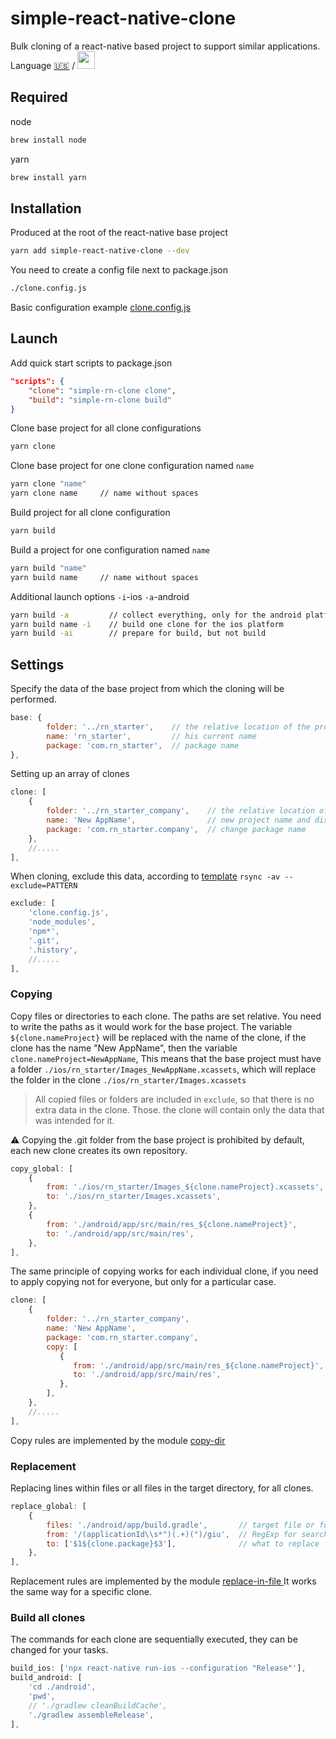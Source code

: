# simple-react-native-clone

Bulk cloning of a react-native based project to support similar applications. Language [🇺🇸](./README.md) / [<img src="https://upload.wikimedia.org/wikipedia/commons/2/27/Flag_of_the_Russian_Soviet_Federative_Socialist_Republic_%281954%E2%80%931991%29.svg" width="28"/>](./README_ru-RU.md)

## Required

node

```bash
brew install node
```

yarn

```bash
brew install yarn
```

## Installation

Produced at the root of the react-native base project

```bash
yarn add simple-react-native-clone --dev
```

You need to create a config file next to package.json

```bash
./clone.config.js
```

Basic configuration example [clone.config.js](./clone.config.js)

## Launch

Add quick start scripts to package.json

```json
"scripts": {
    "clone": "simple-rn-clone clone",
    "build": "simple-rn-clone build"
}
```

Clone base project for all clone configurations

```bash
yarn clone
```

Clone base project for one clone configuration named `name`

```bash
yarn clone "name"
yarn clone name     // name without spaces
```

Build project for all clone configuration

```bash
yarn build
```

Build a project for one configuration named `name`

```bash
yarn build "name"
yarn build name     // name without spaces
```

Additional launch options `-i`-ios `-a`-android

```bash
yarn build -a         // collect everything, only for the android platform
yarn build name -i    // build one clone for the ios platform
yarn build -ai        // prepare for build, but not build
```

## Settings

Specify the data of the base project from which the cloning will be performed.

```js
base: {
        folder: '../rn_starter',    // the relative location of the project folder
        name: 'rn_starter',         // his current name
        package: 'com.rn_starter',  // package name
},
```

Setting up an array of clones

```js
clone: [
    {
        folder: '../rn_starter_company',    // the relative location of the clone folder
        name: 'New AppName',                // new project name and displayName
        package: 'com.rn_starter.company',  // change package name
    },
    //.....
],
```

When cloning, exclude this data, according to [template](https://linuxize.com/post/how-to-exclude-files-and-directories-with-rsync/) `rsync -av --exclude=PATTERN`

```js
exclude: [
    'clone.config.js',
    'node_modules',
    'npm*',
    '.git',
    '.history',
    //.....
],
```

### Copying

Copy files or directories to each clone. The paths are set relative. You need to write the paths as it would work for the base project.
The variable `${clone.nameProject}` will be replaced with the name of the clone,
if the clone has the name "New AppName", then the variable `clone.nameProject=NewAppName`,
This means that the base project must have a folder
`./ios/rn_starter/Images_NewAppName.xcassets`, which will replace the folder in the clone
`./ios/rn_starter/Images.xcassets`

> All copied files or folders are included in `exclude`, so that there is no extra data in the clone. Those. the clone will contain only the data that was intended for it.

⚠️ Copying the .git folder from the base project is prohibited by default, each new clone creates its own repository.

```js
copy_global: [
    {
        from: './ios/rn_starter/Images_${clone.nameProject}.xcassets',
        to: './ios/rn_starter/Images.xcassets',
    },
    {
        from: './android/app/src/main/res_${clone.nameProject}',
        to: './android/app/src/main/res',
    },
],
```

The same principle of copying works for each individual clone, if you need to apply copying not for everyone, but only for a particular case.

```js
clone: [
    {
        folder: '../rn_starter_company',
        name: 'New AppName',
        package: 'com.rn_starter.company',
        copy: [
           {
              from: './android/app/src/main/res_${clone.nameProject}',
              to: './android/app/src/main/res',
           },
        ],
    },
    //.....
],
```

Copy rules are implemented by the module [copy-dir](https://www.npmjs.com/package/copy-dir)

### Replacement

Replacing lines within files or all files in the target directory, for all clones.

```js
replace_global: [
    {
        files: './android/app/build.gradle',       // target file or folder to change
        from: '/(applicationId\\s*")(.+)(")/giu',  // RegExp for search
        to: ['$1${clone.package}$3'],              // what to replace
    },
],
```

Replacement rules are implemented by the module [replace-in-file
](https://www.npmjs.com/package/replace-in-file)
It works the same way for a specific clone.

### Build all clones

The commands for each clone are sequentially executed, they can be changed for your tasks.

```js
build_ios: ['npx react-native run-ios --configuration "Release"'],
build_android: [
    'cd ./android',
    'pwd',
    // './gradlew cleanBuildCache',
    './gradlew assembleRelease',
],
```
